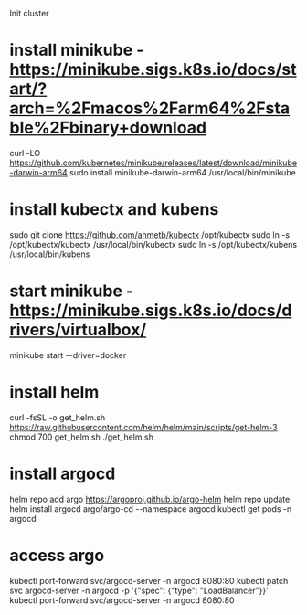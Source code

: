 Init cluster

# install minikube - https://minikube.sigs.k8s.io/docs/start/?arch=%2Fmacos%2Farm64%2Fstable%2Fbinary+download

curl -LO https://github.com/kubernetes/minikube/releases/latest/download/minikube-darwin-arm64
sudo install minikube-darwin-arm64 /usr/local/bin/minikube

# install kubectx and kubens

sudo git clone https://github.com/ahmetb/kubectx /opt/kubectx
sudo ln -s /opt/kubectx/kubectx /usr/local/bin/kubectx
sudo ln -s /opt/kubectx/kubens /usr/local/bin/kubens

# start minikube - https://minikube.sigs.k8s.io/docs/drivers/virtualbox/

minikube start --driver=docker

# install helm

curl -fsSL -o get_helm.sh https://raw.githubusercontent.com/helm/helm/main/scripts/get-helm-3
chmod 700 get_helm.sh
./get_helm.sh

# install argocd

helm repo add argo https://argoproj.github.io/argo-helm
helm repo update
helm install argocd argo/argo-cd --namespace argocd
kubectl get pods -n argocd

# access argo

kubectl port-forward svc/argocd-server -n argocd 8080:80
kubectl patch svc argocd-server -n argocd -p '{"spec": {"type": "LoadBalancer"}}'
kubectl port-forward svc/argocd-server -n argocd 8080:80
